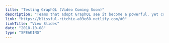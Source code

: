```yaml
---
title: "Testing GraphQL (Video Coming Soon)"
description: "Teams that adopt GraphQL see it become a powerful, yet critical part of how their applications work. The schemas that power these apps act as an important agreement between servers and clients. So how do you support such an important piece of infrastructure? With tests of course! This talk will be a deep dive into how to test the Apollo Platform, giving you the security you need to go into production."
link: "https://blissful-ritchie-a03e60.netlify.com/#0"
linkTitle: "View Slides"
date: "2018-10-08"
type: "SPEAKING"
---
```

